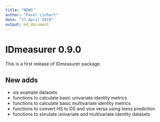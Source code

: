 ```yaml
---
title: "NEWS"
author: "Pavel Linhart"
date: "17 April 2019"
output: md_document
---
```

# IDmeasurer 0.9.0
This is a first release of IDmeasurer package.

## New adds
* six example datasets
* functions to calculate basic univariate identity metrics
* functions to calculate basic multivariate identity metrics
* functions to convert HS to DS and vice versa using loess prediction
* functions to simulate univariate and multivariate identity datasets
 
